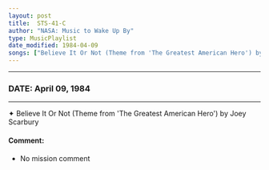 ```yaml
---
layout: post
title:  STS-41-C
author: "NASA: Music to Wake Up By"
type: MusicPlaylist
date_modified: 1984-04-09
songs: ["Believe It Or Not (Theme from 'The Greatest American Hero') by Joey Scarbury"]
---
```


----
### DATE: April 09, 1984
----
✦ Believe It Or Not (Theme from 'The Greatest American Hero') by Joey Scarbury

#### Comment:
* No mission comment



<br/>
<center>
	<a target="_blank"
	   href="https://twitter.com/intent/tweet?hashtags=Space,NASA,Playlist,NASAWakeupCalls,SpaceProgram&text={{ page.author}}, '{{ page.songs.first }}' {{ page.title }}, {{ page.date | date: '%B %d, %Y' }}. {{ site.url }}{{ page.url }}&via=nasawakeupcalls"><i class="fab fa-twitter" alt="Tweet this page" style="font-size: 1.3em;"></i></a>
	&nbsp; 	<i class="fas fa-user-astronaut" style="font-size: 1.5em;"></i> &nbsp;
    <a type="amzn" search="'Believe It Or Not (Theme from 'The Greatest American Hero') by Joey Scarbury'" category="popular music">
    <i class="fab fa-amazon" style="font-size: 1.3em;"></i></a>
</center>
